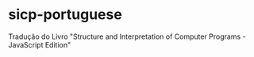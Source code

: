 # sicp-portuguese
Tradução do Livro "Structure and Interpretation of Computer Programs - JavaScript Edition"
